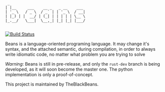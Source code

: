  ```text
  _                                  
 | |__     ___    __ _   _ __    ___ 
 | '_ \   / _ \  / _` | | '_ \  / __|
 | |_) | |  __/ | (_| | | | | | \__ \
 |_.__/   \___|  \__,_| |_| |_| |___/
                                     
```
[![Build Status](https://travis-ci.com/TheBlackBeans/beans.svg?branch=rust-dev)](https://travis-ci.com/TheBlackBeans/beans)

Beans is a language-oriented programing language.
It may change it's syntax, and the attached semantic, during compilation, in order to always write idiomatic code, no matter what problem you are trying to solve

*Warning*: Beans is still in pre-release, and only the `rust-dev` branch is being developed, as it will soon become the master one.
The python implementation is only a proof-of-concept.

This project is maintained by TheBlackBeans.
